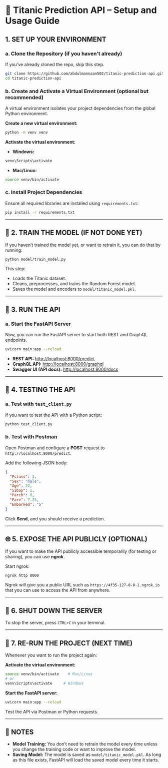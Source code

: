 # 🚀 Titanic Prediction API – Setup and Usage Guide

## 1. SET UP YOUR ENVIRONMENT

### a. Clone the Repository (if you haven't already)

If you’ve already cloned the repo, skip this step.

```bash
git clone https://github.com/abdulmannaan502/titanic-prediction-api.git
cd titanic-prediction-api
```

### b. Create and Activate a Virtual Environment (optional but recommended)

A virtual environment isolates your project dependencies from the global Python environment.

**Create a new virtual environment:**

```bash
python -m venv venv
```

**Activate the virtual environment:**

- **Windows:**
```bash
venv\Scripts\activate
```

- **Mac/Linux:**
```bash
source venv/bin/activate
```

### c. Install Project Dependencies

Ensure all required libraries are installed using `requirements.txt`:

```bash
pip install -r requirements.txt
```

---

## 🧠 2. TRAIN THE MODEL (IF NOT DONE YET)

If you haven’t trained the model yet, or want to retrain it, you can do that by running:

```bash
python model/train_model.py
```

This step:
- Loads the Titanic dataset.
- Cleans, preprocesses, and trains the Random Forest model.
- Saves the model and encoders to `model/titanic_model.pkl`.

---

## 🚀 3. RUN THE API

### a. Start the FastAPI Server

Now, you can run the FastAPI server to start both REST and GraphQL endpoints.

```bash
uvicorn main:app --reload
```

- **REST API:** [http://localhost:8000/predict](http://localhost:8000/predict)  
- **GraphQL API:** [http://localhost:8000/graphql](http://localhost:8000/graphql)  
- **Swagger UI (API docs):** [http://localhost:8000/docs](http://localhost:8000/docs)  

---

## 🔧 4. TESTING THE API

### a. Test with `test_client.py`

If you want to test the API with a Python script:

```bash
python test_client.py
```

### b. Test with Postman

Open Postman and configure a **POST** request to `http://localhost:8000/predict`.

Add the following JSON body:

```json
{
  "Pclass": 3,
  "Sex": "male",
  "Age": 22,
  "SibSp": 1,
  "Parch": 0,
  "Fare": 7.25,
  "Embarked": "S"
}
```

Click **Send**, and you should receive a prediction.

---

## 🌐 5. EXPOSE THE API PUBLICLY (OPTIONAL)

If you want to make the API publicly accessible temporarily (for testing or sharing), you can use **ngrok**.

Start ngrok:

```bash
ngrok http 8000
```

Ngrok will give you a public URL such as `https://4f35-127-0-0-1.ngrok.io` that you can use to access the API from anywhere.

---

## 📄 6. SHUT DOWN THE SERVER

To stop the server, press `CTRL+C` in your terminal.

---

## 🔄 7. RE-RUN THE PROJECT (NEXT TIME)

Whenever you want to run the project again:

**Activate the virtual environment:**

```bash
source venv/bin/activate    # Mac/Linux
# or
venv\Scripts\activate     # Windows
```

**Start the FastAPI server:**

```bash
uvicorn main:app --reload
```

Test the API via Postman or Python requests.

---

## 📝 NOTES

- **Model Training:** You don’t need to retrain the model every time unless you change the training code or want to improve the model.
- **Saving Model:** The model is saved as `model/titanic_model.pkl`. As long as this file exists, FastAPI will load the saved model every time it starts.
